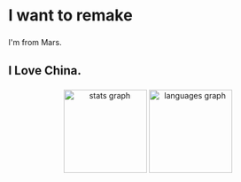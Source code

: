 <h1 align="left">I want to remake</h1>

###

<p align="left">I'm from Mars.</p>

###

<h2 align="left">I Love China.</h2>

###

<div align="center">
  <img src="https://github-readme-stats.vercel.app/api?username=IWantToRemake&hide_title=false&hide_rank=false&show_icons=true&include_all_commits=true&count_private=true&disable_animations=false&theme=dracula&locale=en&hide_border=false&order=1" height="150" alt="stats graph"  />
  <img src="https://github-readme-stats.vercel.app/api/top-langs?username=IWantToRemake&locale=en&hide_title=false&layout=default%20&card_width=320&langs_count=5&theme=tokyonight&hide_border=false&order=2" height="150" alt="languages graph"  />
</div>

###
